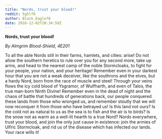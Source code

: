 ```yaml
---
title: "Nords, trust your blood!"
reddit: 5g5lf8
author: Black_Eagle78
date: 2016-12-02T20:34:59Z
---
```


**Nords, trust your blood!**


*By Almgrim Blood-Shield, 4E201*


To all the able Nords still in their farms, hamlets, and cities: arise! Do not allow the southern heretics to rule over you for any second more, take up arms, and head to the nearest camp of the noble Stormcloaks, to fight for your people, your nation, and your heritage! Remember even in your darkest hour that you are not a weak deceiver, like the southrons and the elves, but a hardy Nord, born from the race of muscle and steel! Through your veins flows the icy cold blood of Ysgramor, of Wulfharth, and even of Talos, the true man-born Ninth Divine! Remember even in the dead of night and the chaos of battle that hundreds of generations back, our people conquered these lands from those who wronged us, and remember stoutly that we will now reconquer it from those who have betrayed us! Is this land not ours? Is the cold not as natural to us as the sea is to fish and the air is to birds? Is the snow not as warm as a well-lit hearth to a true Nord? Nords everywhere, trust your blood, and join the only just cause in existence: join the armies of Ulfric Stormcloak, and rid us of the disease which has infected our lands. Your race wills it!
